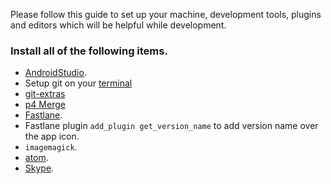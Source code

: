 Please follow this guide to set up your machine, development tools, plugins and editors which will be helpful while development.

### Install all of the following items.

* [AndroidStudio](https://developer.android.com/studio/index.html).
* Setup git on your [terminal](https://www.atlassian.com/git/tutorials/install-git)
* [git-extras](https://github.com/tj/git-extras/blob/master/Installation.md)
* [p4 Merge](https://gist.github.com/tony4d/3454372)
* [Fastlane]( https://docs.fastlane.tools/getting-started/android/setup/).
* Fastlane plugin `add_plugin get_version_name` to add version name over the app icon.
* `imagemagick`.
* [atom](https://atom.io).
* [Skype](https://www.skype.com/en/get-skype/).

